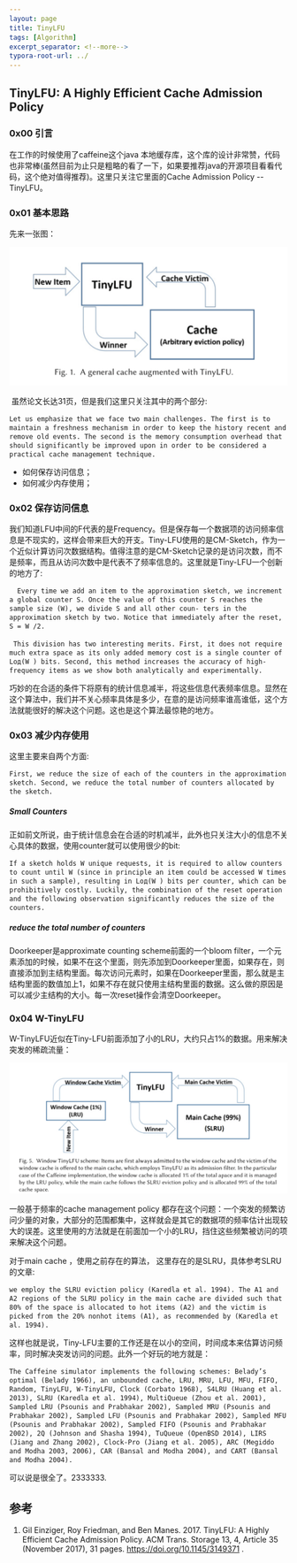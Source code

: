 ```yaml
---
layout: page
title: TinyLFU
tags: [Algorithm]
excerpt_separator: <!--more-->
typora-root-url: ../
---
```




## TinyLFU: A Highly Efficient Cache Admission Policy 

   

### 0x00 引言

   在工作的时候使用了caffeine这个java 本地缓存库，这个库的设计非常赞，代码也非常棒(虽然目前为止只是粗略的看了一下，如果要推荐java的开源项目看看代码，这个绝对值得推荐)。这里只关注它里面的Cache Admission Policy -- TinyLFU。



### 0x01 基本思路

   先来一张图：

![tiny-lfu-arch](/assets/img/tiny-lfu-arch.png)



​    虽然论文长达31页，但是我们这里只关注其中的两个部分:

```
Let us emphasize that we face two main challenges. The first is to maintain a freshness mechanism in order to keep the history recent and remove old events. The second is the memory consumption overhead that should significantly be improved upon in order to be considered a practical cache management technique.
```

* 如何保存访问信息；
* 如何减少内存使用；



### 0x02 保存访问信息

  我们知道LFU中间的F代表的是Frequency。但是保存每一个数据项的访问频率信息是不现实的，这样会带来巨大的开支。Tiny-LFU使用的是CM-Sketch，作为一个近似计算访问次数据结构。值得注意的是CM-Sketch记录的是访问次数，而不是频率，而且从访问次数中是代表不了频率信息的。这里就是Tiny-LFU一个创新的地方了:

```
  Every time we add an item to the approximation sketch, we increment a global counter S. Once the value of this counter S reaches the sample size (W), we divide S and all other coun- ters in the approximation sketch by two. Notice that immediately after the reset, S = W /2. 
  
 This division has two interesting merits. First, it does not require much extra space as its only added memory cost is a single counter of Loд(W ) bits. Second, this method increases the accuracy of high-frequency items as we show both analytically and experimentally.
```

  巧妙的在合适的条件下将原有的统计信息减半，将这些信息代表频率信息。显然在这个算法中，我们并不关心频率具体是多少，在意的是访问频率谁高谁低，这个方法就能很好的解决这个问题。这也是这个算法最惊艳的地方。



### 0x03 减少内存使用

   这里主要来自两个方面:

```
First, we reduce the size of each of the counters in the approximation sketch. Second, we reduce the total number of counters allocated by the sketch.
```



##### Small Counters 

  正如前文所说，由于统计信息会在合适的时机减半，此外也只关注大小的信息不关心具体的数据，使用counter就可以使用很少的bit:

```
If a sketch holds W unique requests, it is required to allow counters to count until W (since in principle an item could be accessed W times in such a sample), resulting in Loд(W ) bits per counter, which can be prohibitively costly. Luckily, the combination of the reset operation and the following observation significantly reduces the size of the counters.
```



##### reduce the total number of counters

  Doorkeeper是approximate counting scheme前面的一个bloom filter，一个元素添加的时候，如果不在这个里面，则先添加到Doorkeeper里面，如果存在，则直接添加到主结构里面。每次访问元素时，如果在Doorkeeper里面，那么就是主结构里面的数值加上1，如果不存在就只使用主结构里面的数据。这么做的原因是可以减少主结构的大小。每一次reset操作会清空Doorkeeper。



### 0x04 W-TinyLFU

   W-TinyLFU近似在Tiny-LFU前面添加了小的LRU，大约只占1%的数据。用来解决突发的稀疏流量：

![w-tinglfu-arch](/assets/img/w-tinglfu-arch.png)

   一般基于频率的cache management policy 都存在这个问题：一个突发的频繁访问少量的对象，大部分的范围都集中，这样就会是其它的数据项的频率估计出现较大的误差。这里使用的方法就是在前面加一个小的LRU，挡住这些频繁被访问的项来解决这个问题。	

   对于main cache ，使用之前存在的算法， 这里存在的是SLRU，具体参考SLRU的文章:

```
we employ the SLRU eviction policy (Karedla et al. 1994). The A1 and A2 regions of the SLRU policy in the main cache are divided such that 80% of the space is allocated to hot items (A2) and the victim is picked from the 20% nonhot items (A1), as recommended by (Karedla et al. 1994).
```

  这样也就是说，Tiny-LFU主要的工作还是在以小的空间，时间成本来估算访问频率，同时解决突发访问的问题。此外一个好玩的地方就是：

```
The Caffeine simulator implements the following schemes: Belady’s optimal (Belady 1966), an unbounded cache, LRU, MRU, LFU, MFU, FIFO, Random, TinyLFU, W-TinyLFU, Clock (Corbato 1968), S4LRU (Huang et al. 2013), SLRU (Karedla et al. 1994), MultiQueue (Zhou et al. 2001), Sampled LRU (Psounis and Prabhakar 2002), Sampled MRU (Psounis and Prabhakar 2002), Sampled LFU (Psounis and Prabhakar 2002), Sampled MFU (Psounis and Prabhakar 2002), Sampled FIFO (Psounis and Prabhakar 2002), 2Q (Johnson and Shasha 1994), TuQueue (OpenBSD 2014), LIRS (Jiang and Zhang 2002), Clock-Pro (Jiang et al. 2005), ARC (Megiddo and Modha 2003, 2006), CAR (Bansal and Modha 2004), and CART (Bansal and Modha 2004).
```

  可以说是很全了。2333333.



## 参考

1. Gil Einziger, Roy Friedman, and Ben Manes. 2017. TinyLFU: A Highly Efficient Cache Admission Policy. ACM Trans. Storage 13, 4, Article 35 (November 2017), 31 pages.  https://doi.org/10.1145/3149371 .